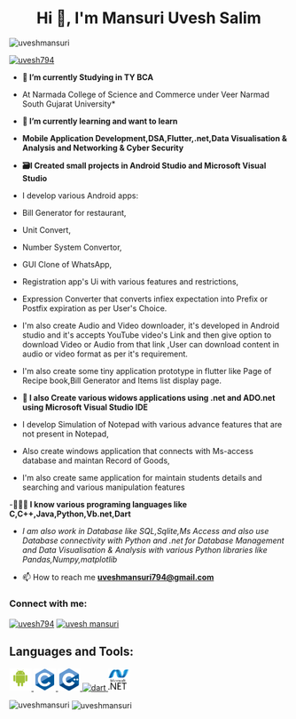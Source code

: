 <h1 align="center">Hi 👋, I'm Mansuri Uvesh Salim</h1>
<p align="left"> <img src="https://komarev.com/ghpvc/?username=uveshmansuri&label=Profile%20views&color=0e75b6&style=flat" alt="uveshmansuri" /> </p>

<p align="left"> <a href="https://twitter.com/uvesh794" target="blank"><img src="https://img.shields.io/twitter/follow/uvesh794?logo=twitter&style=for-the-badge" alt="uvesh794" /></a> </p>

- **🔭 I’m currently Studying in TY BCA**
- At Narmada College of Science and Commerce under Veer Narmad South Gujarat University*

- **🌱 I’m currently learning and want to learn**
- **Mobile Application Development,DSA,Flutter,.net,Data Visualisation & Analysis and Networking & Cyber Security**

- **🗃️I Created small projects in Android Studio and Microsoft Visual Studio**
- I develop various Android apps:
-  Bill Generator for restaurant,
-  Unit Convert,
-  Number System Convertor,
-  GUI Clone of WhatsApp,
-  Registration app's Ui with various features and restrictions,
-   Expression Converter that converts infiex expectation into Prefix or Postfix expiration as per User's Choice.
-    I'm also create Audio and Video downloader, it's developed in Android studio and it's accepts YouTube video's Link and then give option to download Video or Audio from that link ,User can download content in audio or video format as per it's requirement.
-    I'm also create some tiny application prototype in flutter like Page of Recipe book,Bill Generator and Items list display page.

- **📂 I also Create various widows applications using .net and ADO.net using Microsoft Visual Studio IDE**
- I develop Simulation of Notepad with various advance features that are not present in Notepad,
- Also create windows application that connects with Ms-access database and maintan Record of Goods,
- I'm also create same application for maintain students details and searching and various manipulation features

-**👨🏻‍💻 I know various programing languages like C,C++,Java,Python,Vb.net,Dart**
- *I am also work in Database like SQL,Sqlite,Ms Access and also use Database connectivity with Python and .net for Database Management and Data Visualisation & Analysis with various Python libraries like Pandas,Numpy,matplotlib*

- 📫 How to reach me **uveshmansuri794@gmail.com**

<h3 align="left">Connect with me:</h3>
<p align="left">
<a href="https://twitter.com/uvesh794" target="blank"><img align="center" src="https://raw.githubusercontent.com/rahuldkjain/github-profile-readme-generator/master/src/images/icons/Social/twitter.svg" alt="uvesh794" height="30" width="40" /></a>
<a href="https://linkedin.com/in/uvesh mansuri" target="blank"><img align="center" src="https://raw.githubusercontent.com/rahuldkjain/github-profile-readme-generator/master/src/images/icons/Social/linked-in-alt.svg" alt="uvesh mansuri" height="30" width="40" /></a>
</p>

<h2 align="left">Languages and Tools:</h2>
<p align="left"> <a href="https://developer.android.com" target="_blank" rel="noreferrer" alt="Android"> <img src="https://raw.githubusercontent.com/devicons/devicon/master/icons/android/android-original-wordmark.svg" alt="Android" width="40" height="40"/> </a>  <a href="https://www.cprogramming.com/" target="_blank" rel="noreferrer" alt="C"> <img src="https://raw.githubusercontent.com/devicons/devicon/master/icons/c/c-original.svg" alt="c" width="40" height="40"/> </a> <a href="https://www.w3schools.com/cpp/" target="_blank" rel="noreferrer"> <img src="https://raw.githubusercontent.com/devicons/devicon/master/icons/cplusplus/cplusplus-original.svg" alt="cplusplus" width="40" height="40"/> </a> <a href="https://dart.dev" target="_blank" rel="noreferrer"> <img src="https://www.vectorlogo.zone/logos/dartlang/dartlang-icon.svg" alt="dart" width="40" height="40"/> </a> <a href="https://dotnet.microsoft.com/" target="_blank" rel="noreferrer"> <img src="https://raw.githubusercontent.com/devicons/devicon/master/icons/dot-net/dot-net-original-wordmark.svg" alt="dotnet" width="40" height="40"/> </a>   </p>

<p><img align="left" src="https://github-readme-stats.vercel.app/api/top-langs?username=uveshmansuri&show_icons=true&locale=en&layout=compact" alt="uveshmansuri" /></p>

<p>&nbsp;<img align="center" src="https://github-readme-stats.vercel.app/api?username=uveshmansuri&show_icons=true&locale=en" alt="uveshmansuri" /></p>
